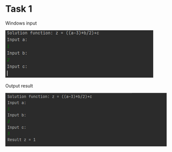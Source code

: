 Task 1
=====================

Windows input 

![](https://github.com/DzmitrySiarheyeu/Epam/blob/main/First-chapter-of-the-cours/Linear%20programs/Task%201/img/1.PNG)

Output result

![](https://github.com/DzmitrySiarheyeu/Epam/blob/main/First-chapter-of-the-cours/Linear%20programs/Task%201/img/2.PNG)
